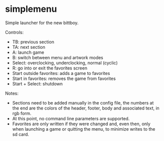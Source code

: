 # simplemenu
Simple launcher for the new bittboy.

Controls:
- TB: previous section
- TA: next section
- A: launch game
- B: switch between menu and artwork modes
- Select: overclocking, underclocking, normal (cyclic)
- R: go into or exit the favorites screen
- Start outside favorites: adds a game to favorites
- Start in favorites: removes the game from favorites
- Start + Select: shutdown

Notes:
- Sections need to be added manually in the config file, the numbers at the end are the colors of the header, footer, body and associated text, in rgb form.
- At this point, no command line parameters are supported.
- Favorites are only written if they were changed and, even then, only when launching a game or quitting the menu, to minimize writes to the sd card.
